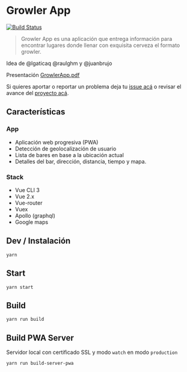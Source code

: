 # Growler App

[![Build Status](https://travis-ci.org/growlerapp/webapp.svg?branch=master)](https://travis-ci.org/growlerapp/webapp)

> Growler App es una aplicación que entrega información para encontrar lugares donde llenar con exquisita cerveza el formato growler.

Idea de @lgaticaq @raulghm y @juanbrujo

Presentación [GrowlerApp.pdf](https://github.com/beerjs/valdivia/files/2032921/GrowlerApp.pdf)

Si quieres aportar o reportar un problema deja tu [issue acá](https://github.com/growlerapp/webapp/issues) o revisar el avance del [proyecto acá](https://github.com/growlerapp/webapp/projects/1).

## Características

### App
* Aplicación web progresiva (PWA)
* Detección de geolocalización de usuario
* Lista de bares en base a la ubicación actual
* Detalles del bar, dirección, distancia, tiempo y mapa.

### Stack
* Vue CLI 3
* Vue 2.x
* Vue-router
* Vuex
* Apollo (graphql)
* Google maps

## Dev / Instalación

```
yarn
```

## Start

```
yarn start
```

## Build

```
yarn run build
```

## Build PWA Server
Servidor local con certificado SSL y modo `watch` en modo `production`

```
yarn run build-server-pwa
```
